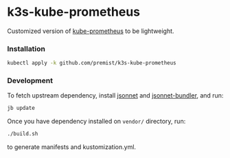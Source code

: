 k3s-kube-prometheus
===================

Customized version of [kube-prometheus](https://github.com/coreos/kube-prometheus) to be lightweight.


### Installation

```bash
kubectl apply -k github.com/premist/k3s-kube-prometheus
```


### Development

To fetch upstream dependency, install [jsonnet](https://github.com/google/jsonnet) and [jsonnet-bundler](https://github.com/jsonnet-bundler/jsonnet-bundler), and run:

```bash
jb update
```

Once you have dependency installed on `vendor/` directory, run:

```bash
./build.sh
```

to generate manifests and kustomization.yml.
